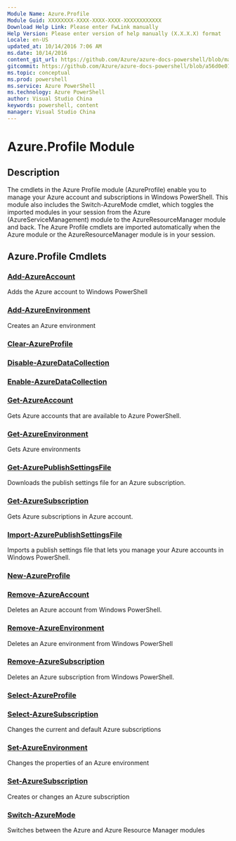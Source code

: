 ```yaml
---
Module Name: Azure.Profile
Module Guid: XXXXXXXX-XXXX-XXXX-XXXX-XXXXXXXXXXXX
Download Help Link: Please enter FwLink manually
Help Version: Please enter version of help manually (X.X.X.X) format
Locale: en-US
updated_at: 10/14/2016 7:06 AM
ms.date: 10/14/2016
content_git_url: https://github.com/Azure/azure-docs-powershell/blob/master/azureps-cmdlets-docs/ServiceManagement/Azure.Profile/v0.9.8/CmdletMDs/Azure.Profile.md
gitcommit: https://github.com/Azure/azure-docs-powershell/blob/a56d0e01e65c2c33aa2af13dd29addc94ead6e88/azureps-cmdlets-docs/ServiceManagement/Azure.Profile/v0.9.8/CmdletMDs/Azure.Profile.md
ms.topic: conceptual
ms.prod: powershell
ms.service: Azure PowerShell
ms.technology: Azure PowerShell
author: Visual Studio China
keywords: powershell, content
manager: Visual Studio China
---
```


# Azure.Profile Module
## Description
The cmdlets in the Azure Profile module (AzureProfile) enable you to manage your Azure account and subscriptions in Windows PowerShell. This module also includes the Switch-AzureMode cmdlet, which toggles the imported modules in your session from the Azure (AzureServiceManagement) module to the AzureResourceManager module and back. The Azure Profile cmdlets are imported automatically when the Azure module or the AzureResourceManager module is in your session.

## Azure.Profile Cmdlets
### [Add-AzureAccount](Add-AzureAccount.md)
Adds the Azure account to Windows PowerShell


### [Add-AzureEnvironment](Add-AzureEnvironment.md)
Creates an Azure environment


### [Clear-AzureProfile](Clear-AzureProfile.md)



### [Disable-AzureDataCollection](Disable-AzureDataCollection.md)



### [Enable-AzureDataCollection](Enable-AzureDataCollection.md)



### [Get-AzureAccount](Get-AzureAccount.md)
Gets Azure accounts that are available to Azure PowerShell.


### [Get-AzureEnvironment](Get-AzureEnvironment.md)
Gets Azure environments


### [Get-AzurePublishSettingsFile](Get-AzurePublishSettingsFile.md)
Downloads the publish settings file for an Azure subscription.


### [Get-AzureSubscription](Get-AzureSubscription.md)
Gets  Azure subscriptions in Azure account.


### [Import-AzurePublishSettingsFile](Import-AzurePublishSettingsFile.md)
Imports a publish settings file that lets you manage your Azure accounts in Windows PowerShell.


### [New-AzureProfile](New-AzureProfile.md)



### [Remove-AzureAccount](Remove-AzureAccount.md)
Deletes an Azure account from Windows PowerShell.


### [Remove-AzureEnvironment](Remove-AzureEnvironment.md)
Deletes an Azure environment from Windows PowerShell


### [Remove-AzureSubscription](Remove-AzureSubscription.md)
Deletes an Azure subscription from Windows PowerShell.


### [Select-AzureProfile](Select-AzureProfile.md)



### [Select-AzureSubscription](Select-AzureSubscription.md)
Changes the current and default Azure subscriptions


### [Set-AzureEnvironment](Set-AzureEnvironment.md)
Changes the properties of an Azure environment


### [Set-AzureSubscription](Set-AzureSubscription.md)
Creates or changes an Azure subscription


### [Switch-AzureMode](Switch-AzureMode.md)
Switches between the Azure and Azure Resource Manager modules



